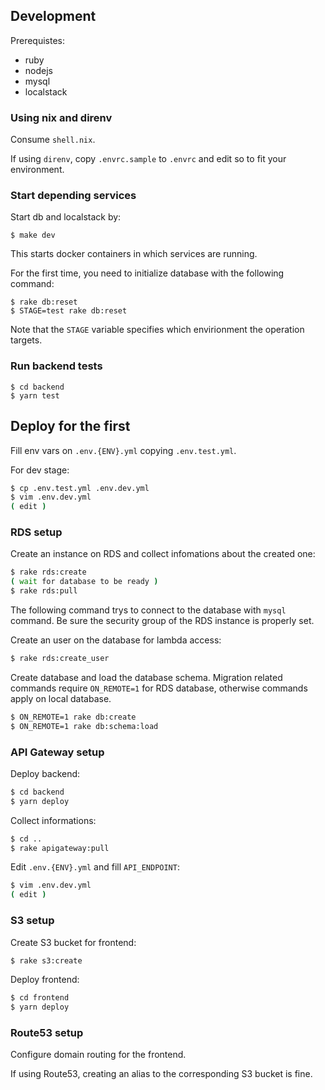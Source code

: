 ## Development

Prerequistes:
- ruby
- nodejs
- mysql
- localstack

### Using nix and direnv

Consume `shell.nix`.

If using `direnv`, copy `.envrc.sample` to `.envrc` and edit so to fit your environment.


### Start depending services

Start db and localstack by:

```console
$ make dev
```

This starts docker containers in which services are running.

For the first time, you need to initialize database with the following command:

```console
$ rake db:reset
$ STAGE=test rake db:reset
```

Note that the `STAGE` variable specifies which envirionment the operation targets.

### Run backend tests

```console
$ cd backend
$ yarn test
```

## Deploy for the first

Fill env vars on `.env.{ENV}.yml` copying `.env.test.yml`.

For dev stage:

```sh
$ cp .env.test.yml .env.dev.yml
$ vim .env.dev.yml
( edit )
```

### RDS setup

Create an instance on RDS and collect infomations about the created one:

```sh
$ rake rds:create
( wait for database to be ready )
$ rake rds:pull
```

The following command trys to connect to the database with `mysql` command.
Be sure the security group of the RDS instance is properly set.

Create an user on the database for lambda access:

```sh
$ rake rds:create_user
```

Create database and load the database schema.
Migration related commands require `ON_REMOTE=1` for RDS database, otherwise commands apply on local database.

```sh
$ ON_REMOTE=1 rake db:create
$ ON_REMOTE=1 rake db:schema:load
```

### API Gateway setup

Deploy backend:

```sh
$ cd backend
$ yarn deploy
```

Collect informations:

```sh
$ cd ..
$ rake apigateway:pull
```

Edit `.env.{ENV}.yml` and fill `API_ENDPOINT`:

```sh
$ vim .env.dev.yml
( edit )
```

### S3 setup

Create S3 bucket for frontend:

```sh
$ rake s3:create
```

Deploy frontend:

```sh
$ cd frontend
$ yarn deploy
```

### Route53 setup

Configure domain routing for the frontend.

If using Route53, creating an alias to the corresponding S3 bucket is fine.
